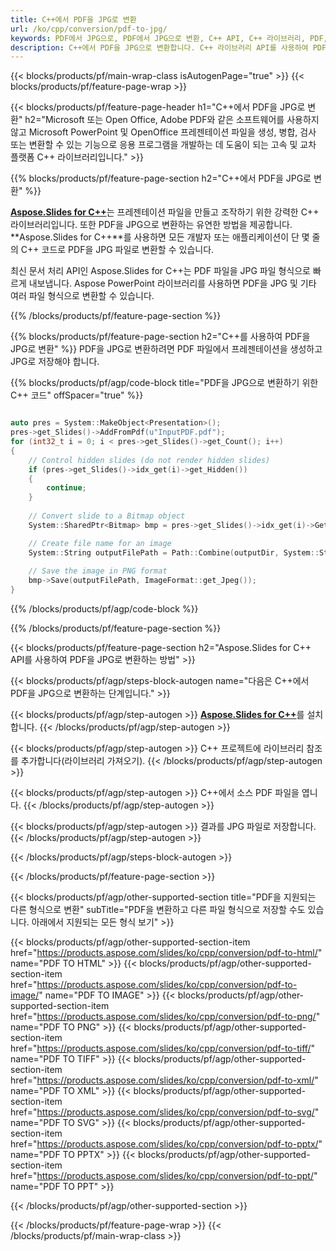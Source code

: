 ```yaml
---
title: C++에서 PDF을 JPG로 변환
url: /ko/cpp/conversion/pdf-to-jpg/
keywords: PDF에서 JPG으로, PDF에서 JPG으로 변환, C++ API, C++ 라이브러리, PDF, JPG
description: C++에서 PDF을 JPG으로 변환합니다. C++ 라이브러리 API를 사용하여 PDF 파일을 JPG 파일로 변환
---
```


{{< blocks/products/pf/main-wrap-class isAutogenPage="true" >}}
{{< blocks/products/pf/feature-page-wrap >}}

{{< blocks/products/pf/feature-page-header h1="C++에서 PDF을 JPG로 변환" h2="Microsoft 또는 Open Office, Adobe PDF와 같은 소프트웨어를 사용하지 않고 Microsoft PowerPoint 및 OpenOffice 프레젠테이션 파일을 생성, 병합, 검사 또는 변환할 수 있는 기능으로 응용 프로그램을 개발하는 데 도움이 되는 고속 및 교차 플랫폼 C++ 라이브러리입니다." >}}

{{% blocks/products/pf/feature-page-section h2="C++에서 PDF을 JPG로 변환" %}}

[**Aspose.Slides for C++**](https://products.aspose.com/slides/ko/cpp/)는 프레젠테이션 파일을 만들고 조작하기 위한 강력한 C++ 라이브러리입니다. 또한 PDF을 JPG으로 변환하는 유연한 방법을 제공합니다. **Aspose.Slides for C++**를 사용하면 모든 개발자 또는 애플리케이션이 단 몇 줄의 C++ 코드로 PDF을 JPG 파일로 변환할 수 있습니다.

최신 문서 처리 API인 Aspose.Slides for C++는 PDF 파일을 JPG 파일 형식으로 빠르게 내보냅니다. Aspose PowerPoint 라이브러리를 사용하면 PDF을 JPG 및 기타 여러 파일 형식으로 변환할 수 있습니다.

{{% /blocks/products/pf/feature-page-section %}}

{{% blocks/products/pf/feature-page-section  h2="C++를 사용하여 PDF을 JPG로 변환" %}}
PDF을 JPG로 변환하려면 PDF 파일에서 프레젠테이션을 생성하고 JPG로 저장해야 합니다.

{{% blocks/products/pf/agp/code-block title="PDF을 JPG으로 변환하기 위한 C++ 코드" offSpacer="true" %}}

```cpp

auto pres = System::MakeObject<Presentation>();
pres->get_Slides()->AddFromPdf(u"InputPDF.pdf");
for (int32_t i = 0; i < pres->get_Slides()->get_Count(); i++)
{
    // Control hidden slides (do not render hidden slides)
    if (pres->get_Slides()->idx_get(i)->get_Hidden())
    {
        continue;
    }
    
    // Convert slide to a Bitmap object
    System::SharedPtr<Bitmap> bmp = pres->get_Slides()->idx_get(i)->GetThumbnail(2.f, 2.f);

    // Create file name for an image
    System::String outputFilePath = Path::Combine(outputDir, System::String(u"Slide_") + i + u".jpg");
    
    // Save the image in PNG format
    bmp->Save(outputFilePath, ImageFormat::get_Jpeg());
}

```


{{% /blocks/products/pf/agp/code-block %}}

{{% /blocks/products/pf/feature-page-section %}}

{{< blocks/products/pf/feature-page-section  h2="Aspose.Slides for C++ API를 사용하여 PDF을 JPG로 변환하는 방법" >}}

{{< blocks/products/pf/agp/steps-block-autogen name="다음은 C++에서 PDF을 JPG으로 변환하는 단계입니다." >}}

{{< blocks/products/pf/agp/step-autogen >}}
[**Aspose.Slides for C++**](https://products.aspose.com/slides/ko/cpp/)를 설치합니다.
{{< /blocks/products/pf/agp/step-autogen >}}

{{< blocks/products/pf/agp/step-autogen >}}
C++ 프로젝트에 라이브러리 참조를 추가합니다(라이브러리 가져오기).
{{< /blocks/products/pf/agp/step-autogen >}}

{{< blocks/products/pf/agp/step-autogen >}}
C++에서 소스 PDF 파일을 엽니다.
{{< /blocks/products/pf/agp/step-autogen >}}

{{< blocks/products/pf/agp/step-autogen >}}
결과를 JPG 파일로 저장합니다.
{{< /blocks/products/pf/agp/step-autogen >}}

{{< /blocks/products/pf/agp/steps-block-autogen >}}

{{< /blocks/products/pf/feature-page-section >}}

{{< blocks/products/pf/agp/other-supported-section title="PDF을 지원되는 다른 형식으로 변환" subTitle="PDF을 변환하고 다른 파일 형식으로 저장할 수도 있습니다. 아래에서 지원되는 모든 형식 보기" >}}

{{< blocks/products/pf/agp/other-supported-section-item href="https://products.aspose.com/slides/ko/cpp/conversion/pdf-to-html/" name="PDF TO HTML" >}}
{{< blocks/products/pf/agp/other-supported-section-item href="https://products.aspose.com/slides/ko/cpp/conversion/pdf-to-image/" name="PDF TO IMAGE" >}}
{{< blocks/products/pf/agp/other-supported-section-item href="https://products.aspose.com/slides/ko/cpp/conversion/pdf-to-png/" name="PDF TO PNG" >}}
{{< blocks/products/pf/agp/other-supported-section-item href="https://products.aspose.com/slides/ko/cpp/conversion/pdf-to-tiff/" name="PDF TO TIFF" >}}
{{< blocks/products/pf/agp/other-supported-section-item href="https://products.aspose.com/slides/ko/cpp/conversion/pdf-to-xml/" name="PDF TO XML" >}}
{{< blocks/products/pf/agp/other-supported-section-item href="https://products.aspose.com/slides/ko/cpp/conversion/pdf-to-svg/" name="PDF TO SVG" >}}
{{< blocks/products/pf/agp/other-supported-section-item href="https://products.aspose.com/slides/ko/cpp/conversion/pdf-to-pptx/" name="PDF TO PPTX" >}}
{{< blocks/products/pf/agp/other-supported-section-item href="https://products.aspose.com/slides/ko/cpp/conversion/pdf-to-ppt/" name="PDF TO PPT" >}}


{{< /blocks/products/pf/agp/other-supported-section >}}

{{< /blocks/products/pf/feature-page-wrap >}}
{{< /blocks/products/pf/main-wrap-class >}}